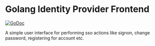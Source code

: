 # Golang Identity Provider Frontend

<a href="https://godoc.org/github.com/OpenSentry/idpui"><img src="https://godoc.org/github.com/OpenSentry/idpui?status.svg" alt="GoDoc"></a>

A simple user interface for performing sso actions like signon, change password, registering for account etc.
